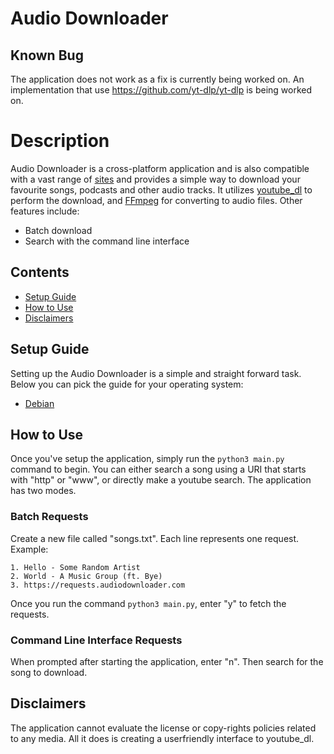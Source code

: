 # Audio Downloader

## Known Bug
The application does not work as a fix is currently being worked on. An implementation that use https://github.com/yt-dlp/yt-dlp is being worked on.


# Description
Audio Downloader is a cross-platform application and is also compatible with a vast range of [sites](http://online.verypdf.com/app/youtube-downloader/supported-video-sites.php) and provides a simple way to download your favourite songs, podcasts and other audio tracks. It utilizes [youtube_dl](https://github.com/ytdl-org/youtube-dl/tree/2021.12.17) to perform the download, and [FFmpeg](https://ffmpeg.org/) for converting to audio files. Other features include:
- Batch download
- Search with the command line interface

## Contents
- [Setup Guide](#how-to-use)
- [How to Use](#how-to-use)
- [Disclaimers](#disclaimers)

## Setup Guide
Setting up the Audio Downloader is a simple and straight forward task. Below you can pick the guide for your operating system:
- [Debian](./docs/debian)

## How to Use
Once you've setup the application, simply run the `python3 main.py` command to begin. You can either search a song using a URI that starts with "http" or "www", or directly make a youtube search. The application has two modes.

### Batch Requests
Create a new file called "songs.txt". Each line represents one request. Example:
```
1. Hello - Some Random Artist
2. World - A Music Group (ft. Bye)
3. https://requests.audiodownloader.com
```
Once you run the command `python3 main.py`, enter "y" to fetch the requests.

### Command Line Interface Requests
When prompted after starting the application, enter "n". Then search for the song to download.

## Disclaimers
The application cannot evaluate the license or copy-rights policies related to any media. All it does is creating a userfriendly interface to youtube_dl.
